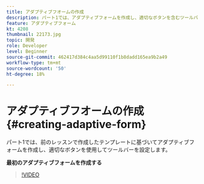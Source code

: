 ```yaml
---
title: アダプティブフオームの作成
description: パート1では、アダプティブフォームを作成し、適切なボタンを含むツールバーを追加して設定します。
feature: アダプティブフォーム
kt: 4208
thumbnail: 22173.jpg
topic: 開発
role: Developer
level: Beginner
source-git-commit: 462417d384c4aa5d99110f1b8dadd165ea9b2a49
workflow-type: tm+mt
source-wordcount: '50'
ht-degree: 18%

---
```



# アダプティブフオームの作成 {#creating-adaptive-form}

パート1では、前のレッスンで作成したテンプレートに基づいてアダプティブフォームを作成し、適切なボタンを使用してツールバーを設定します。

**最初のアダプティブフォームを作成する**

>[!VIDEO](https://video.tv.adobe.com/v/22173/quality=9)
